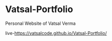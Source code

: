 # Vatsal-Portfolio
Personal Website of Vatsal Verma

live-https://vatsalcode.github.io/Vatsal-Portfolio/
